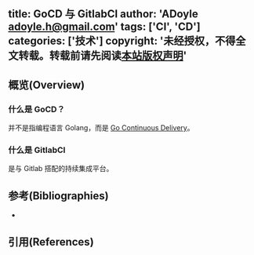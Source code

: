 title: GoCD 与 GitlabCI
author: 'ADoyle <adoyle.h@gmail.com>'
tags: ['CI', 'CD']
categories: ['技术']
copyright: '未经授权，不得全文转载。转载前请先阅读[本站版权声明](http://adoyle.me/blog/copyright.html)'
---

## 概览(Overview)

### 什么是 GoCD？
并不是指编程语言 Golang，而是 [Go Continuous Delivery](https://github.com/gocd/gocd)。

### 什么是 GitlabCI
是与 Gitlab 搭配的持续集成平台。

<!-- more -->


## 参考(Bibliographies)
- [][B1]

## 引用(References)
[^1]: [][R1]

<!-- 以下是相关链接 -->

[R1]: <url> "备注"

[B1]: <url> "备注"
